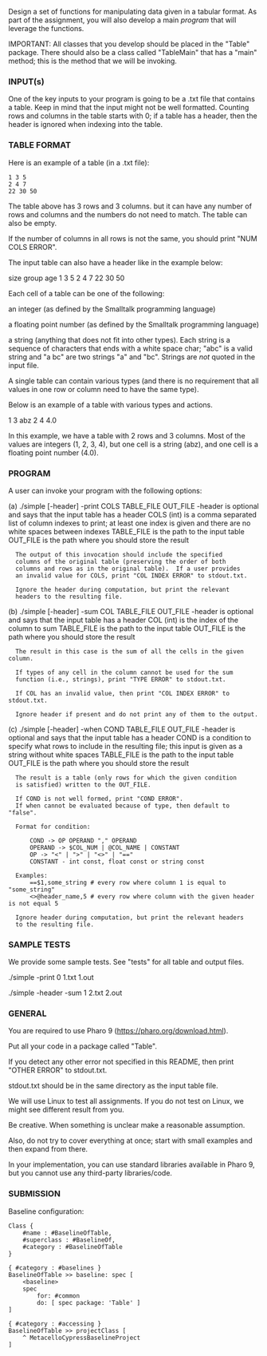 
Design a set of functions for manipulating data given in a tabular
format.  As part of the assignment, you will also develop a main
*program* that will leverage the functions.

IMPORTANT: All classes that you develop should be placed in the
"Table" package.  There should also be a class called "TableMain" that
has a "main" method; this is the method that we will be invoking.


### INPUT(s)

One of the key inputs to your program is going to be a .txt file that
contains a table.  Keep in mind that the input might not be well
formatted.  Counting rows and columns in the table starts with 0; if a
table has a header, then the header is ignored when indexing into the table.


### TABLE FORMAT

Here is an example of a table (in a .txt file):

```
1 3 5
2 4 7
22 30 50
```

The table above has 3 rows and 3 columns. but it can have any number
of rows and columns and the numbers do not need to match.  The table
can also be empty.

If the number of columns in all rows is not the same, you should print
"NUM COLS ERROR".

The input table can also have a header like in the example below:

size group age
1 3 5
2 4 7
22 30 50

Each cell of a table can be one of the following:

  an integer (as defined by the Smalltalk programming language)

  a floating point number (as defined by the Smalltalk programming language)

  a string (anything that does not fit into other types).  Each string
  is a sequence of characters that ends with a white space char; "abc"
  is a valid string and "a bc" are two strings "a" and "bc".  Strings
  are *not* quoted in the input file.

A single table can contain various types (and there is no requirement
that all values in one row or column need to have the same type).

Below is an example of a table with various types and actions.

1 3 abz
2 4 4.0

In this example, we have a table with 2 rows and 3 columns.  Most of
the values are integers (1, 2, 3, 4), but one cell is a string (abz),
and one cell is a floating point number (4.0).


### PROGRAM

A user can invoke your program with the following options:

  (a) ./simple [-header] -print COLS TABLE_FILE OUT_FILE
      -header is optional and says that the input table has a header
      COLS (int) is a comma separated list of column indexes to print; at least one index is given and there are no white spaces between indexes
      TABLE_FILE is the path to the input table
      OUT_FILE is the path where you should store the result

      The output of this invocation should include the specified
      columns of the original table (preserving the order of both
      columns and rows as in the original table).  If a user provides
      an invalid value for COLS, print "COL INDEX ERROR" to stdout.txt.

      Ignore the header during computation, but print the relevant
      headers to the resulting file.

  (b) ./simple [-header] -sum COL TABLE_FILE OUT_FILE
      -header is optional and says that the input table has a header
      COL (int) is the index of the column to sum
      TABLE_FILE is the path to the input table
      OUT_FILE is the path where you should store the result

      The result in this case is the sum of all the cells in the given column.

      If types of any cell in the column cannot be used for the sum
      function (i.e., strings), print "TYPE ERROR" to stdout.txt.

      If COL has an invalid value, then print "COL INDEX ERROR" to stdout.txt.

      Ignore header if present and do not print any of them to the output.

   (c) ./simple [-header] -when COND TABLE_FILE OUT_FILE
      -header is optional and says that the input table has a header
      COND is a condition to specify what rows to include in the resulting file; this input is given as a string without white spaces
      TABLE_FILE is the path to the input table
      OUT_FILE is the path where you should store the result

      The result is a table (only rows for which the given condition
      is satisfied) written to the OUT_FILE.

      If COND is not well formed, print "COND ERROR".
      If when cannot be evaluated because of type, then default to "false".

      Format for condition:

          COND -> OP OPERAND "," OPERAND
          OPERAND -> $COL_NUM | @COL_NAME | CONSTANT
          OP -> "<" | ">" | "<>" | "=="
          CONSTANT - int const, float const or string const

      Examples:
          ==$1,some_string # every row where column 1 is equal to "some_string"
          <>@header_name,5 # every row where column with the given header is not equal 5

      Ignore header during computation, but print the relevant headers
      to the resulting file.


### SAMPLE TESTS

We provide some sample tests. See "tests" for all table and output files.

./simple -print 0 1.txt 1.out

./simple -header -sum 1 2.txt 2.out


### GENERAL

You are required to use Pharo 9 (https://pharo.org/download.html).

Put all your code in a package called "Table".

If you detect any other error not specified in this README, then print
"OTHER ERROR" to stdout.txt.

stdout.txt should be in the same directory as the input table file.

We will use Linux to test all assignments.  If you do not test on
Linux, we might see different result from you.

Be creative.  When something is unclear make a reasonable assumption.

Also, do not try to cover everything at once; start with small
examples and then expand from there.

In your implementation, you can use standard libraries available in
Pharo 9, but you cannot use any third-party libraries/code.


### SUBMISSION
Baseline configuration:
```
Class {
	#name : #BaselineOfTable,
	#superclass : #BaselineOf,
	#category : #BaselineOfTable
}

{ #category : #baselines }
BaselineOfTable >> baseline: spec [
	<baseline>
	spec
		for: #common
		do: [ spec package: 'Table' ]
]

{ #category : #accessing }
BaselineOfTable >> projectClass [
	^ MetacelloCypressBaselineProject
]
```
